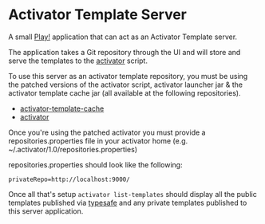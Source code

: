 Activator Template Server
=================================

A small [Play!](http://playframework.com) application that can act as an Activator Template server.

The application takes a Git repository through the UI and will store and serve the templates to the [activator](https://typesafe.com/activator) script.

To use this server as an activator template repository, you must be using the patched versions of the activator script, activator launcher jar & the activator template cache jar (all available at the following repositories).

- [activator-template-cache](https://github.com/grahamar/activator-template-cache)
- [activator](https://github.com/grahamar/activator)

Once you're using the patched activator you must provide a repositories.properties file in your activator home (e.g. ~/.activator/1.0/repositories.properties)

repositories.properties should look like the following:

    privateRepo=http://localhost:9000/

Once all that's setup `activator list-templates` should display all the public templates published via [typesafe](https://typesafe.com/activator/template/contribute) and any private templates published to this server application.
